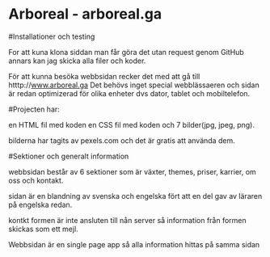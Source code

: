 # Arboreal - arboreal.ga 
 
 #Installationer och testing
 
 For att kuna klona siddan man får göra det utan request genom GitHub annars kan jag skicka alla filer och koder.
 
 För att kunna besöka webbsidan recker det med att gå till htttp://www.arboreal.ga
 Det behövs inget special webblässaeren och sidan är redan optimizerad för olika enheter dvs dator, tablet och mobiltelefon.
 
 #Projecten har:
 
 en HTML fil med koden
 en CSS fil med koden och
  7 bilder(jpg, jpeg, png).
 
 bilderna har tagits av pexels.com och det är gratis att använda dem.
 
 #Sektioner och generalt information
 
 webbsidan består av 6 sektioner som är växter, themes, priser, karrier, om oss och kontakt.
 
sidan är en blandning av svenska och engelska fört att en del gav av läraren på engelska redan.
 
 kontkt formen är inte ansluten till nån server så information från formen skickas som ett mejl.
 
 Webbsidan är en single page app så alla information hittas på samma sidan
